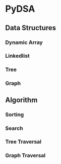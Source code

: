 # PyDSA


## Data Structures

### Dynamic Array

### Linkedlist

### Tree

### Graph

## Algorithm

### Sorting

### Search

### Tree Traversal

### Graph Traversal

